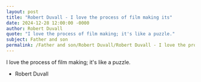 ```yaml
---
layout: post
title: "Robert Duvall - I love the process of film making its"
date: 2024-12-28 12:00:00 -0000
author: Robert Duvall
quote: "I love the process of film making; it's like a puzzle."
subject: Father and son
permalink: /Father and son/Robert Duvall/Robert Duvall - I love the process of film making its
---
```


I love the process of film making; it's like a puzzle.

- Robert Duvall
